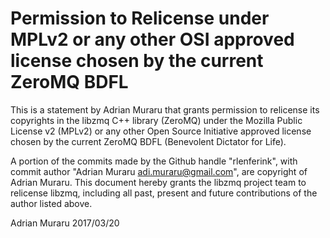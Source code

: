 # Permission to Relicense under MPLv2 or any other OSI approved license chosen by the current ZeroMQ BDFL

This is a statement by Adrian Muraru
that grants permission to relicense its copyrights in the libzmq C++
library (ZeroMQ) under the Mozilla Public License v2 (MPLv2) or any other 
Open Source Initiative approved license chosen by the current ZeroMQ 
BDFL (Benevolent Dictator for Life).

A portion of the commits made by the Github handle "rlenferink", with
commit author "Adrian Muraru <adi.muraru@gmail.com>", are copyright of Adrian Muraru.
This document hereby grants the libzmq project team to relicense libzmq, 
including all past, present and future contributions of the author listed above.

Adrian Muraru
2017/03/20
